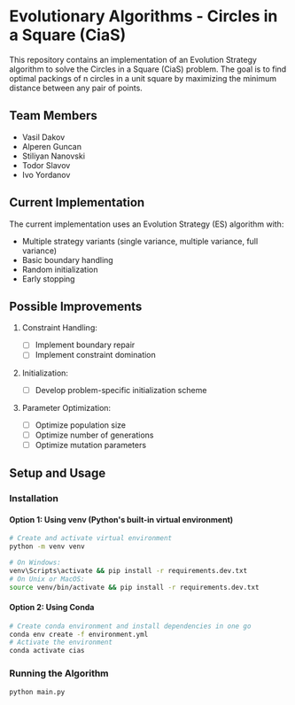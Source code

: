 # Evolutionary Algorithms - Circles in a Square (CiaS)

This repository contains an implementation of an Evolution Strategy algorithm to solve the Circles in a Square (CiaS) problem. The goal is to find optimal packings of n circles in a unit square by maximizing the minimum distance between any pair of points.

## Team Members

- Vasil Dakov
- Alperen Guncan
- Stiliyan Nanovski
- Todor Slavov
- Ivo Yordanov

## Current Implementation

The current implementation uses an Evolution Strategy (ES) algorithm with:

- Multiple strategy variants (single variance, multiple variance, full variance)
- Basic boundary handling
- Random initialization
- Early stopping

## Possible Improvements

1. Constraint Handling:

   - [ ] Implement boundary repair
   - [ ] Implement constraint domination

2. Initialization:

   - [ ] Develop problem-specific initialization scheme

3. Parameter Optimization:
   - [ ] Optimize population size
   - [ ] Optimize number of generations
   - [ ] Optimize mutation parameters

## Setup and Usage

### Installation

#### Option 1: Using venv (Python's built-in virtual environment)

```bash
# Create and activate virtual environment
python -m venv venv

# On Windows:
venv\Scripts\activate && pip install -r requirements.dev.txt
# On Unix or MacOS:
source venv/bin/activate && pip install -r requirements.dev.txt
```

#### Option 2: Using Conda

```bash
# Create conda environment and install dependencies in one go
conda env create -f environment.yml
# Activate the environment
conda activate cias
```

### Running the Algorithm

```bash
python main.py
```

